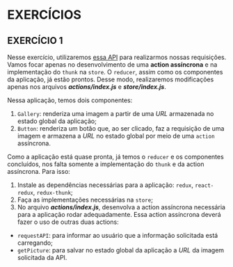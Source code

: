 # EXERCÍCIOS

## EXERCÍCIO 1

Nesse exercício, utilizaremos [essa API](https://aws.random.cat/meow) para realizarmos nossas requisições. Vamos focar apenas no desenvolvimento de uma **action assíncrona** e na implementação do `thunk` na `store`. O `reducer`, assim como os componentes da aplicação, já estão prontos. Desse modo, realizaremos modificações apenas nos arquivos **_actions/index.js_** e **_store/index.js_**.

Nessa aplicação, temos dois componentes:

1.  `Gallery`: renderiza uma imagem a partir de uma _URL_ armazenada no estado global da aplicação;
2.  `Button`: renderiza um botão que, ao ser clicado, faz a requisição de uma imagem e armazena a _URL_ no estado global por meio de uma `action` assíncrona.

Como a aplicação está quase pronta, já temos o `reducer` e os componentes concluídos, nos falta somente a implementação do `thunk` e da action assíncrona. Para isso:

1.  Instale as dependências necessárias para a aplicação: `redux`, `react-redux`, `redux-thunk`;
2.  Faça as implementações necessárias na `store`;
3.  No arquivo **_actions/index.js_**, desenvolva a action assíncrona necessária para a aplicação rodar adequadamente. Essa action assíncrona deverá fazer o uso de outras duas actions:

- `requestAPI`: para informar ao usuário que a informação solicitada está carregando;
- `getPicture`: para salvar no estado global da aplicação a _URL_ da imagem solicitada da API.
